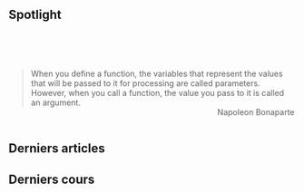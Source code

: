 
<SiteTitle />

## Spotlight

<br>

<Col proportions="6/6" vAlign="0">
<template slot="left">

<Card header="CheatSheets" max-width="270">

* [cht.sh](https://github.com/chubin/cheat.sh) cmd CheatSheets query
* [devhints.io](https://devhints.io/) TL;DR for developers
* [learnxiny.com](https://learnxinyminutes.com) Gold
* [tldrlegal.com](https://tldrlegal.com/) Legal overview
* [dodgy-blog.com](https://blog.g0tmi1k.com/2011/08/basic-linux-privilege-escalation/) Stay safe
* [toptal.com](https://www.toptal.com/developers/sorting-algorithms) Sorting comparaison

</Card>

</template>
<template slot="right">

<Card header="Tools" max-width="270">

#### Code
* [python tutor](http://www.pythontutor.com/) but not only python
* [over the wire](http://overthewire.org/wargames/bandit/) hacking wargame

<br>

#### Web
* [ninjamock](https://ninjamock.com) quick mockups
* [infographics](https://www.genial.ly/) modern infographics

<br>

#### Presentations
* [eagleJS](https://github.com/zulko/eagle.js/) Reveal.js + Vue 
* [apper.in](https://appear.in/) Video conf + screen share online



</Card>

</template>
</Col>

<br>

<br>

> When you <st c="b">define</st> a function, the variables that represent the values that will be passed to it for processing are called <st c="b">parameters</st>. However, when you <st c="g">call</st> a function, the value you pass to it is called an <st c="g">argument</st>. 
> <br> <span style="float: right">Napoleon Bonaparte</span>

<br>


## Derniers articles

<Posts pages='articles' />

## Derniers cours

<Posts pages='cours' />


